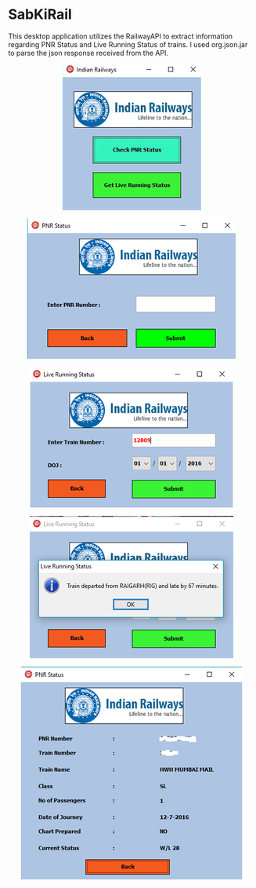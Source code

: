# SabKiRail
This desktop application utilizes the RailwayAPI to extract information regarding PNR Status and Live Running Status of trains. I used org.json.jar to parse the json response received from the API.

<p align="center">
<img src="https://raw.githubusercontent.com/bhaskarcodes/SabkiRail/master/picture.png" />
</p>

<p align="center">
<img src="https://raw.githubusercontent.com/bhaskarcodes/SabkiRail/master/pic2.png" />
</p>

<p align="center">
<img src="https://raw.githubusercontent.com/bhaskarcodes/SabkiRail/master/pic3.png" />
</p>


<p align="center">
<img src="https://raw.githubusercontent.com/bhaskarcodes/SabkiRail/master/pic4.png" />
</p>


<p align="center">
<img src="https://raw.githubusercontent.com/bhaskarcodes/SabkiRail/master/pic5.png" />
</p>
 
